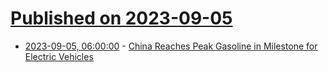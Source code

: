 # [Published on 2023-09-05](index.md)

* [2023-09-05, 06:00:00](https://tech.slashdot.org/story/23/09/04/1941249/china-reaches-peak-gasoline-in-milestone-for-electric-vehicles?utm_source=rss1.0mainlinkanon&utm_medium=feed) - [China Reaches Peak Gasoline in Milestone for Electric Vehicles](https://tech.slashdot.org/story/23/09/04/1941249/china-reaches-peak-gasoline-in-milestone-for-electric-vehicles?utm_source=rss1.0mainlinkanon&utm_medium=feed)
